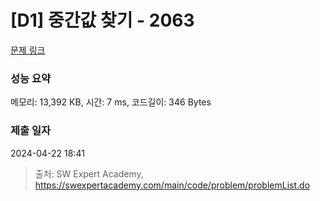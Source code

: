 # [D1] 중간값 찾기 - 2063 

[문제 링크](https://swexpertacademy.com/main/code/problem/problemDetail.do?contestProbId=AV5QPsXKA2UDFAUq) 

### 성능 요약

메모리: 13,392 KB, 시간: 7 ms, 코드길이: 346 Bytes

### 제출 일자

2024-04-22 18:41



> 출처: SW Expert Academy, https://swexpertacademy.com/main/code/problem/problemList.do